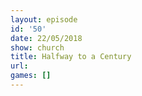 ```yaml
---
layout: episode
id: '50'
date: 22/05/2018
show: church
title: Halfway to a Century
url: 
games: []
---
```


